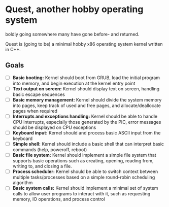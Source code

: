 # Quest, another hobby operating system

boldly going somewhere many have gone before- and returned.

Quest is (going to be) a minimal hobby x86 operating system kernel written in C++.

## Goals

- [ ] **Basic booting:** Kernel should boot from GRUB, load the initial program into memory, and begin execution at the kernel entry point
- [ ] **Text output on screen:** Kernel should display text on screen, handling basic escape sequences
- [ ] **Basic memory management:** Kernel should divide the system memory into pages, keep track of used and free pages, and allocate/deallocate pages when required
- [ ] **Interrupts and exceptions handling:** Kernel should be able to handle CPU interrupts, especially those generated by the PIC, error messages should be displayed on CPU exceptions
- [ ] **Keyboard input:** Kernel should and process basic ASCII input from the keyboard
- [ ] **Simple shell:** Kernel should include a basic shell that can interpret basic commands (help, poweroff, reboot)
- [ ] **Basic file system:** Kernel should implement a simple file system that supports basic operations such as creating, opening, reading from, writing to, and closing a file.
- [ ] **Process scheduler:** Kernel should be able to switch context between multiple tasks/processes based on a simple round-robin scheduling algorithm
- [ ] **Basic system calls:** Kernel should implement a minimal set of system calls to allow user programs to interact with it, such as requesting memory, IO operations, and process control
